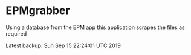 # EPMgrabber
Using a database from the EPM app this application scrapes the files as required


Latest backup: Sun Sep 15 22:24:01 UTC 2019

